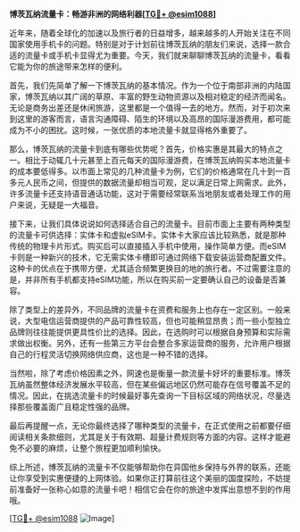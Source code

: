 **博茨瓦纳流量卡：畅游非洲的网络利器[[TG💪+ @esim1088](https://t.me/s/esim1088)]**

近年来，随着全球化的加速以及旅行者的日益增多，越来越多的人开始关注在不同国家使用手机卡的问题。特别是对于计划前往博茨瓦纳的朋友们来说，选择一款合适的流量卡或手机卡显得尤为重要。今天，我们就来聊聊博茨瓦纳的流量卡，看看它能为你的旅途带来怎样的便利。

首先，我们先简单了解一下博茨瓦纳的基本情况。作为一个位于南部非洲的内陆国家，博茨瓦纳以其广阔的草原、丰富的野生动物资源以及相对稳定的经济而闻名。无论是商务出差还是休闲旅游，这里都是一个值得一去的地方。然而，对于初次来到这里的游客而言，语言沟通障碍、陌生的环境以及高昂的国际漫游费用，都可能成为不小的困扰。这时候，一张优质的本地流量卡就显得格外重要了。

那么，博茨瓦纳的流量卡到底有哪些优势呢？首先，价格实惠是其最大的特点之一。相比于动辄几十元甚至上百元每天的国际漫游费，在博茨瓦纳购买本地流量卡的成本要低得多。以市面上常见的几种流量卡为例，它们的价格通常在几十到一百多元人民币之间，但提供的数据流量却相当可观，足以满足日常上网需求。此外，许多流量卡还支持语音通话功能，这对于需要经常联系当地朋友或者处理工作的用户来说，无疑是一大福音。

接下来，让我们具体说说如何选择适合自己的流量卡。目前市面上主要有两种类型的流量卡可供选择：实体卡和虚拟eSIM卡。实体卡大家应该比较熟悉，就是那种传统的物理卡片形式。购买后可以直接插入手机中使用，操作简单方便。而eSIM卡则是一种新兴的技术，它无需实体卡槽即可通过网络下载安装运营商配置文件。这种卡的优点在于携带方便，尤其适合频繁更换目的地的旅行者。不过需要注意的是，并非所有手机都支持eSIM功能，所以在购买前一定要确认自己的设备是否兼容。

除了类型上的差异外，不同品牌的流量卡在资费和服务上也存在一定区别。一般来说，大型电信运营商提供的产品可靠性较高，但也可能稍显昂贵；而一些小型独立品牌则往往能提供更具性价比的选择。因此，在选购时可以根据自身预算和实际需求做出权衡。另外，还有一些第三方平台会整合多家运营商的服务，允许用户根据自己的行程灵活切换网络供应商，这也是一种不错的选择。

当然啦，除了考虑价格因素之外，网速也是衡量一款流量卡好坏的重要标准。博茨瓦纳虽然整体经济发展水平较高，但在某些偏远地区仍然可能存在信号覆盖不足的情况。因此，在挑选流量卡的时候最好事先查询一下目标区域的网络状况，尽量选择那些覆盖面广且稳定性强的品牌。

最后再提醒一点，无论你最终选择了哪种类型的流量卡，在正式使用之前都要仔细阅读相关条款细则，尤其是关于有效期、超量计费规则等方面的内容。这样才能避免不必要的麻烦，让整个旅程更加顺利愉快。

综上所述，博茨瓦纳的流量卡不仅能够帮助你在异国他乡保持与外界的联系，还能让你享受到实惠便捷的上网体验。如果你正打算前往这个美丽的国度探险，不妨提前准备好一张称心如意的流量卡吧！相信它会在你的旅途中发挥出意想不到的作用哦。

[[TG💪+ @esim1088](https://t.me/s/esim1088) ![Image](https://i.postimg.cc/4NQfJmqS/Snipaste-2025-05-13-00-14-12.png)]